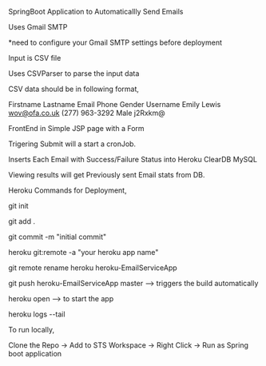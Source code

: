 SpringBoot Application to Automaticallly Send Emails

Uses Gmail SMTP

*need to configure your Gmail SMTP settings before deployment

Input is CSV file

Uses CSVParser to parse the input data

CSV data should be in following format,

Firstname	Lastname	Email	Phone	Gender	Username
Emily	Lewis	wov@ofa.co.uk	(277) 963-3292	Male	j2Rxkm@

FrontEnd in Simple JSP page with a Form

Trigering Submit will a start a cronJob.

Inserts Each Email with Success/Failure Status into Heroku ClearDB MySQL

Viewing results will get Previously sent Email stats from DB.

Heroku Commands for Deployment,

git init

git add .

git commit -m "initial commit"

heroku git:remote -a "your heroku app name"

git remote rename heroku heroku-EmailServiceApp

git push heroku-EmailServiceApp master --> triggers the build automatically

heroku open --> to start the app

heroku logs --tail

To run locally,

Clone the Repo -> Add to STS Workspace -> Right Click -> Run as Spring boot application
